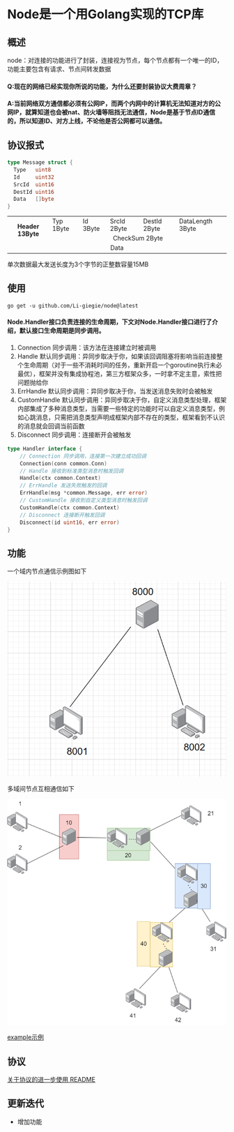 # Node是一个用Golang实现的TCP库

## 概述
node：对连接的功能进行了封装，连接视为节点，每个节点都有一个唯一的ID，功能主要包含有请求、节点间转发数据
#### Q:现在的网络已经实现你所说的功能，为什么还要封装协议大费周章？
#### A:当前网络双方通信都必须有公网IP，而两个内网中的计算机无法知道对方的公网IP，就算知道也会被nat、防火墙等阻挡无法通信，Node是基于节点ID通信的，所以知道ID、对方上线，不论他是否公网都可以通信。

## 协议报式
```go
type Message struct {
  Type   uint8
  Id     uint32
  SrcId  uint16
  DestId uint16
  Data   []byte
}
```
<table >
  <tr>
    <th rowspan="2" >Header 13Byte</th>
    <td >Typ 1Byte</td>
    <td >Id 3Byte</td>
    <td >SrcId 2Byte</td>
    <td >DestId 2Byte</td>
    <td >DataLength 3Byte</td>
  </tr>
  <tr >
    <td align="center" colspan="5">CheckSum 2Byte</td>
  </tr>
  <tr >
    <td align="center" colspan="6">Data</td>
  </tr>
</table>

单次数据最大发送长度为3个字节的正整数容量15MB

## 使用
```
go get -u github.com/Li-giegie/node@latest
```
#### Node.Handler接口负责连接的生命周期，下文对Node.Handler接口进行了介绍，默认接口生命周期是同步调用。
1. Connection 同步调用：该方法在连接建立时被调用
2. Handle 默认同步调用：异同步取决于你，如果该回调阻塞将影响当前连接整个生命周期（对于一些不消耗时间的任务，重新开启一个goroutine执行未必最优），框架并没有集成协程池，第三方框架众多，一时拿不定主意，索性把问题抛给你
3. ErrHandle 默认同步调用：异同步取决于你，当发送消息失败时会被触发
4. CustomHandle 默认同步调用：异同步取决于你，自定义消息类型处理，框架内部集成了多种消息类型，当需要一些特定的功能时可以自定义消息类型，例如心跳消息，只需把消息类型声明成框架内部不存在的类型，框架看到不认识的消息就会回调当前函数
5. Disconnect 同步调用：连接断开会被触发
```go
type Handler interface {
    // Connection 同步调用，连接第一次建立成功回调
    Connection(conn common.Conn)
    // Handle 接收到标准类型消息时触发回调
    Handle(ctx common.Context)
    // ErrHandle 发送失败触发的回调
    ErrHandle(msg *common.Message, err error)
    // CustomHandle 接收到自定义类型消息时触发回调
    CustomHandle(ctx common.Context)
    // Disconnect 连接断开触发回调
    Disconnect(id uint16, err error)
}
```

## 功能
一个域内节点通信示例图如下

![单域](./.README_images/single.png)

多域间节点互相通信如下

![多域](./.README_images/multiple.png)

[example示例](example)

## 协议
[关于协议的进一步使用 README](protocol/README.md)
## 更新迭代
* 增加功能
